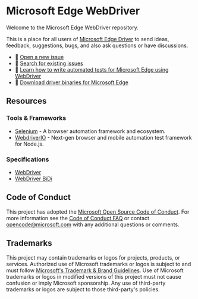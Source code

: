 # Microsoft Edge WebDriver

Welcome to the Microsoft Edge WebDriver repository.

This is a place for all users of [Microsoft Edge Driver](https://developer.microsoft.com/en-us/microsoft-edge/tools/webdriver/) to send ideas, feedback, suggestions, bugs, and also ask questions or have discussions.

* 📢 [Open a new issue](https://github.com/MicrosoftEdge/EdgeWebDriver/issues/new/choose)
* 🔎 [Search for existing issues](https://github.com/MicrosoftEdge/EdgeWebDriver/issues)
* 📗 [Learn how to write automated tests for Microsoft Edge using WebDriver](https://docs.microsoft.com/en-us/microsoft-edge/webdriver-chromium)
* 💾 [Download driver binaries for Microsoft Edge](https://developer.microsoft.com/en-us/microsoft-edge/tools/webdriver/)

## Resources

### Tools & Frameworks
- [Selenium](https://www.selenium.dev/) - A browser automation framework and ecosystem.
- [WebdriverIO](https://webdriver.io/) - Next-gen browser and mobile automation test framework for Node.js.

### Specifications
- [WebDriver](https://w3c.github.io/webdriver/)
- [WebDriver BiDi](https://w3c.github.io/webdriver-bidi)

## Code of Conduct

This project has adopted the [Microsoft Open Source Code of Conduct](https://opensource.microsoft.com/codeofconduct/).
For more information see the [Code of Conduct FAQ](https://opensource.microsoft.com/codeofconduct/faq/) or
contact [opencode@microsoft.com](mailto:opencode@microsoft.com) with any additional questions or comments.

## Trademarks

This project may contain trademarks or logos for projects, products, or services. Authorized use of Microsoft 
trademarks or logos is subject to and must follow 
[Microsoft's Trademark & Brand Guidelines](https://www.microsoft.com/en-us/legal/intellectualproperty/trademarks/usage/general).
Use of Microsoft trademarks or logos in modified versions of this project must not cause confusion or imply Microsoft sponsorship.
Any use of third-party trademarks or logos are subject to those third-party's policies.
